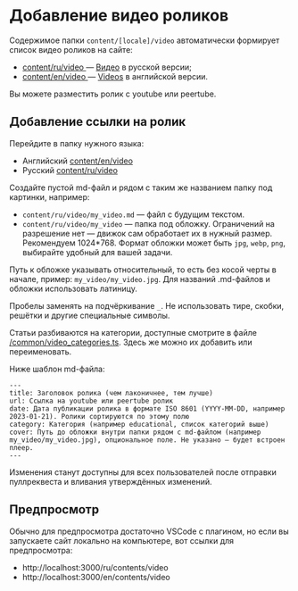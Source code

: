 # Добавление видео роликов

Содержимое папки `content/[locale]/video` автоматически формирует список видео роликов на сайте:
* [content/ru/video ](/content/ru/video) — [Видео](https://wirenboard.com/ru/contents/video/) в русской версии;
* [content/en/video ](/content/en/video) — [Videos](https://wirenboard.com/en/contents/video/) в английской версии.

Вы можете разместить ролик c youtube или peertube.

## Добавление ссылки на ролик

Перейдите в папку нужного языка:
* Английский [content/en/video](/content/en/video)
* Русский [content/ru/video](/content/ru/video)

Создайте пустой md-файл и рядом с таким же названием папку под картинки, например:
* `content/ru/video/my_video.md` — файл с будущим текстом.
* `content/ru/video/my_video` — папка под обложку. Ограничений на разрешение нет — движок сам обработает их в нужный размер. Рекомендуем 1024*768. Формат обложки может быть `jpg`, `webp`, `png`, выбирайте удобный для вашей задачи.

Путь к обложке указывать относительный, то есть без косой черты в начале, пример: `my_video/my_video.jpg`.
Для названий .md-файлов и обложки использовать латиницу.

Пробелы заменять на подчёркивание `_`. Не использовать тире, скобки, решётки и другие специальные символы.

Статьи разбиваются на категории, доступные смотрите в файле [/common/video_categories.ts](/common/video_categories.ts).
Здесь же можно их добавить или переименовать.

Ниже шаблон md-файла:
```
---
title: Заголовок ролика (чем лаконичнее, тем лучше)
url: Ссылка на youtube или peertube ролик
date: Дата публикации ролика в формате ISO 8601 (YYYY-MM-DD, например 2023-01-21). Ролики сортируются по этому полю
category: Категория (например educational, список категорий выше)
cover: Путь до обложки внутри папки рядом с md-файлом (например my_video/my_video.jpg), опциональное поле. Не указано — будет встроен плеер.
---
```

Изменения станут доступны для всех пользователей после отправки пуллреквеста и вливания утверждённых изменений.

## Предпросмотр 

Обычно для предпросмотра достаточно VSCode с плагином, но если вы запускаете сайт локально на компьютере, вот ссылки для предпросмотра: 
- http://localhost:3000/ru/contents/video
- http://localhost:3000/en/contents/video